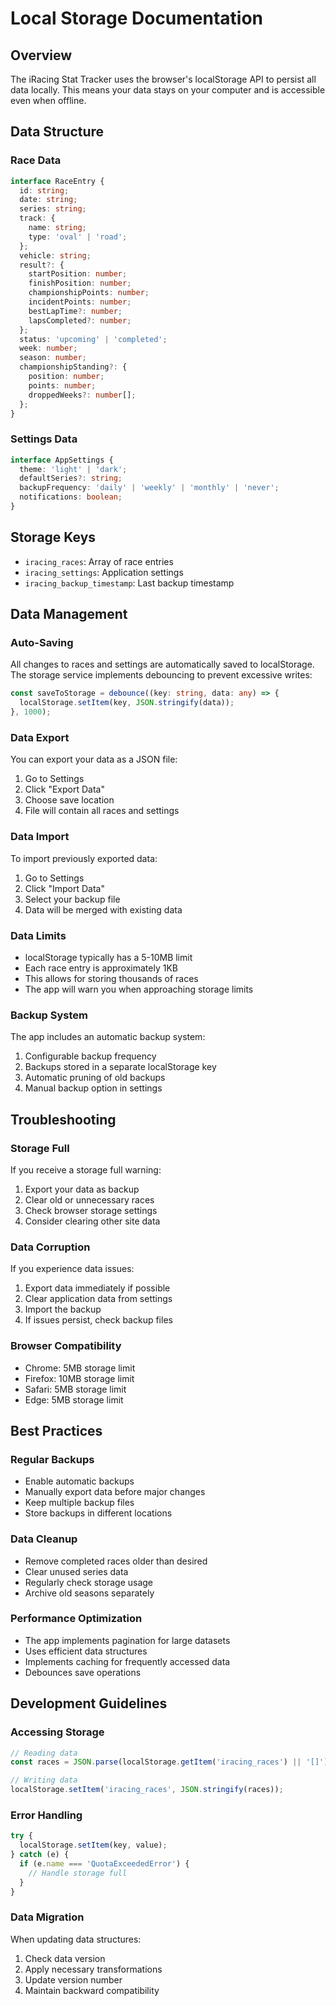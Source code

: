 # Local Storage Documentation

## Overview
The iRacing Stat Tracker uses the browser's localStorage API to persist all data locally. This means your data stays on your computer and is accessible even when offline.

## Data Structure

### Race Data
```typescript
interface RaceEntry {
  id: string;
  date: string;
  series: string;
  track: {
    name: string;
    type: 'oval' | 'road';
  };
  vehicle: string;
  result?: {
    startPosition: number;
    finishPosition: number;
    championshipPoints: number;
    incidentPoints: number;
    bestLapTime?: number;
    lapsCompleted?: number;
  };
  status: 'upcoming' | 'completed';
  week: number;
  season: number;
  championshipStanding?: {
    position: number;
    points: number;
    droppedWeeks?: number[];
  };
}
```

### Settings Data
```typescript
interface AppSettings {
  theme: 'light' | 'dark';
  defaultSeries?: string;
  backupFrequency: 'daily' | 'weekly' | 'monthly' | 'never';
  notifications: boolean;
}
```

## Storage Keys
- `iracing_races`: Array of race entries
- `iracing_settings`: Application settings
- `iracing_backup_timestamp`: Last backup timestamp

## Data Management

### Auto-Saving
All changes to races and settings are automatically saved to localStorage. The storage service implements debouncing to prevent excessive writes:

```typescript
const saveToStorage = debounce((key: string, data: any) => {
  localStorage.setItem(key, JSON.stringify(data));
}, 1000);
```

### Data Export
You can export your data as a JSON file:
1. Go to Settings
2. Click "Export Data"
3. Choose save location
4. File will contain all races and settings

### Data Import
To import previously exported data:
1. Go to Settings
2. Click "Import Data"
3. Select your backup file
4. Data will be merged with existing data

### Data Limits
- localStorage typically has a 5-10MB limit
- Each race entry is approximately 1KB
- This allows for storing thousands of races
- The app will warn you when approaching storage limits

### Backup System
The app includes an automatic backup system:
1. Configurable backup frequency
2. Backups stored in a separate localStorage key
3. Automatic pruning of old backups
4. Manual backup option in settings

## Troubleshooting

### Storage Full
If you receive a storage full warning:
1. Export your data as backup
2. Clear old or unnecessary races
3. Check browser storage settings
4. Consider clearing other site data

### Data Corruption
If you experience data issues:
1. Export data immediately if possible
2. Clear application data from settings
3. Import the backup
4. If issues persist, check backup files

### Browser Compatibility
- Chrome: 5MB storage limit
- Firefox: 10MB storage limit
- Safari: 5MB storage limit
- Edge: 5MB storage limit

## Best Practices

### Regular Backups
- Enable automatic backups
- Manually export data before major changes
- Keep multiple backup files
- Store backups in different locations

### Data Cleanup
- Remove completed races older than desired
- Clear unused series data
- Regularly check storage usage
- Archive old seasons separately

### Performance Optimization
- The app implements pagination for large datasets
- Uses efficient data structures
- Implements caching for frequently accessed data
- Debounces save operations

## Development Guidelines

### Accessing Storage
```typescript
// Reading data
const races = JSON.parse(localStorage.getItem('iracing_races') || '[]');

// Writing data
localStorage.setItem('iracing_races', JSON.stringify(races));
```

### Error Handling
```typescript
try {
  localStorage.setItem(key, value);
} catch (e) {
  if (e.name === 'QuotaExceededError') {
    // Handle storage full
  }
}
```

### Data Migration
When updating data structures:
1. Check data version
2. Apply necessary transformations
3. Update version number
4. Maintain backward compatibility 